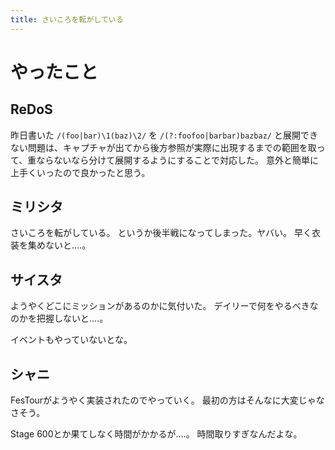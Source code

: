 ```yaml
---
title: さいころを転がしている
---
```


# やったこと

## ReDoS

昨日書いた `/(foo|bar)\1(baz)\2/` を `/(?:foofoo|barbar)bazbaz/` と展開できない問題は、キャプチャが出てから後方参照が実際に出現するまでの範囲を取って、重ならないなら分けて展開するようにすることで対応した。
意外と簡単に上手くいったので良かったと思う。

## ミリシタ

さいころを転がしている。
というか後半戦になってしまった。ヤバい。
早く衣装を集めないと‥‥。

## サイスタ

ようやくどこにミッションがあるのかに気付いた。
デイリーで何をやるべきなのかを把握しないと‥‥。

イベントもやっていないとな。

## シャニ

FesTourがようやく実装されたのでやっていく。
最初の方はそんなに大変じゃなさそう。

Stage 600とか果てしなく時間がかかるが‥‥。
時間取りすぎなんだよな。
